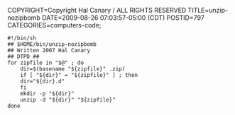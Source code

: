 COPYRIGHT=Copyright Hal Canary / ALL RIGHTS RESERVED
TITLE=unzip-nozipbomb
DATE=2009-08-26 07:03:57-05:00 (CDT)
POSTID=797
CATEGORIES=computers-code;

    #!/bin/sh
    ## $HOME/bin/unzip-nozipbomb
    ## Written 2007 Hal Canary
    ## DTPD ##
    for zipfile in "$@" ; do
        dir=$(basename "${zipfile}" .zip)
        if [ "${dir}" = "${zipfile}" ] ; then
    	dir="${dir}.d"
        fi
        mkdir -p "${dir}"
        unzip -d "${dir}" "${zipfile}"
    done
